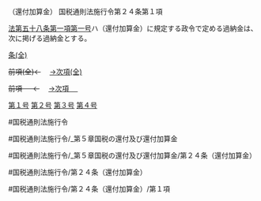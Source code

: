 （還付加算金）
国税通則法施行令第２４条第１項

[法第五十八条第一項第一号](国税通則法＿＿＿＿＿第５８条第１項第１号)ハ（還付加算金）に規定する政令で定める過納金は、次に掲げる過納金とする。

[条(全)](国税通則法施行＿令＿第２４条_.md)

~~前項(全)←~~　  [→次項(全)](国税通則法施行＿令＿第２４条第２項_.md)

~~前項 　 ←~~　  [→次項 　 ](国税通則法施行＿令＿第２４条第２項.md)

[第１号](国税通則法施行＿令＿第２４条第１項第１号.md)  [第２号](国税通則法施行＿令＿第２４条第１項第２号.md)  [第３号](国税通則法施行＿令＿第２４条第１項第３号.md)  [第４号](国税通則法施行＿令＿第２４条第１項第４号.md)  

#国税通則法施行令

#国税通則法施行令/_第５章国税の還付及び還付加算金

#国税通則法施行令/_第５章国税の還付及び還付加算金/第２４条（還付加算金）

#国税通則法施行令/第２４条（還付加算金）

#国税通則法施行令/第２４条（還付加算金）/第１項

